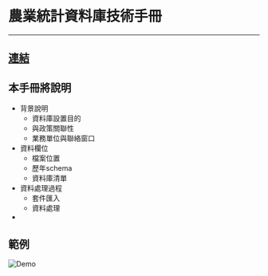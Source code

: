 # 農業統計資料庫技術手冊
----

## [連結](https://coastatistics.github.io/agridb/index.html)

## 本手冊將說明
- 背景說明
    + 資料庫設置目的
    + 與政策關聯性
    + 業務單位與聯絡窗口
- 資料欄位
    + 檔案位置
    + 歷年schema
    + 資料庫清單
- 資料處理過程
    + 套件匯入
    + 資料處理
- 

## 範例

![](https://trello-attachments.s3.amazonaws.com/5a0117d243de779b5875b2b7/5a0117d243de779b5875b330/996fc17cf6b9a7ba7d8e15249b94f122/readme_demo.png "Demo")